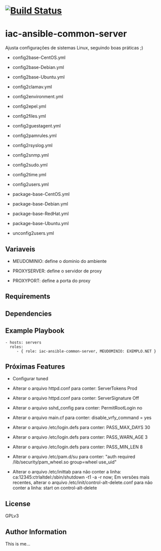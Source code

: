 [![Build Status](https://travis-ci.org/wluisaraujo/iac-ansible-common-server.svg?branch=master)](https://travis-ci.org/wluisaraujo/iac-ansible-common-server)
=========

iac-ansible-common-server
=========

Ajusta configurações de sistemas Linux, seguindo boas práticas ;)

- config2base-CentOS.yml
    
- config2base-Debian.yml

- config2base-Ubuntu.yml

- config2clamav.yml

- config2environment.yml

- config2epel.yml

- config2files.yml

- config2guestagent.yml

- config2pamrules.yml

- config2rsyslog.yml

- config2snmp.yml

- config2sudo.yml

- config2time.yml

- config2users.yml

- package-base-CentOS.yml

- package-base-Debian.yml

- package-base-RedHat.yml

- package-base-Ubuntu.yml

- unconfig2users.yml

Variaveis
------------

- MEUDOMINIO: define o dominio do ambiente

- PROXYSERVER: define o servidor de proxy

- PROXYPORT: define a porta do proxy 

Requirements
------------

Dependencies
------------

Example Playbook
----------------

    - hosts: servers
      roles:
         - { role: iac-ansible-common-server, MEUDOMINIO: EXEMPLO.NET }

Próximas Features
----------------
- Configurar tuned

- Alterar o arquivo httpd.conf para conter: ServerTokens Prod

- Alterar o arquivo httpd.conf para conter: ServerSignature Off

- Alterar o arquivo sshd_config para conter: PermitRootLogin no

- Alterar o arquivo main.cf para conter: disable_vrfy_command = yes

- Alterar o arquivo /etc/login.defs para conter: PASS_MAX_DAYS 30

- Alterar o arquivo /etc/login.defs para conter: PASS_WARN_AGE 3

- Alterar o arquivo /etc/login.defs para conter: PASS_MIN_LEN 8

- Alterar o arquivo /etc/pam.d/su para conter: "auth       required     /lib/security/pam_wheel.so group=wheel use_uid"

- Alterar o arquivo /etc/inittab para não conter a linha: ca:12345:ctrlaltdel:/sbin/shutdown -t1 -a -r now; Em versões mais recentes, alterar o arquivo /etc/init/control-alt-delete.conf para não conter a linha: start on control-alt-delete

		 
License
-------

GPLv3

Author Information
------------------

This is me...
